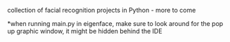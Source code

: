 collection of facial recognition projects in Python - more to come

*when running main.py in eigenface, make sure to look around for the pop up graphic window, it might be hidden behind the IDE
